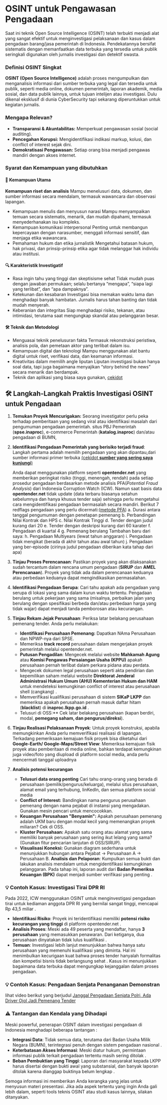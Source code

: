 # **OSINT untuk Pengawasan Pengadaan**

 Saat ini teknik Open Source Intelligence (OSINT) telah terbukti menjadi alat yang sangat efektif untuk menginvestigasi pelaksanaan dan kasus dalam pengadaan barang/jasa pemerintah di Indonesia. Pendekatannya bersifat sistematis dengan memanfaatkan data terbuka yang tersedia untuk publik seringkali digunakan oleh jurnalis investigasi dan detektif swasta.

### **Definisi OSINT Singkat**

   **OSINT (Open Source Intelligence)** adalah proses mengumpulkan dan menganalisis informasi dari sumber terbuka yang legal dan tersedia untuk publik, seperti media online, dokumen pemerintah, laporan akademik, media sosial, dan data publik lainnya, untuk tujuan intelijen atau investigasi.
   Dulu dikenal eksklusif di dunia CyberSecurity tapi sekarang diperuntukkan untuk kegiatan jurnalis.

### **Mengapa Relevan?**

* **Transparansi & Akuntabilitas:** Memperkuat pengawasan sosial (social auditing).
* **Pencegahan Korupsi:** Mengidentifikasi indikasi markup, kolusi, dan conflict of interest sejak dini.
* **Demokratisasi Pengawasan:** Setiap orang bisa menjadi pengawas mandiri dengan akses internet.

### **Syarat dan Kemampuan yang dibutuhkan**

#### 🧠 **Kemampuan Utama**

**Kemampuan riset dan analisis**
Mampu menelusuri data, dokumen, dan sumber informasi secara mendalam, termasuk wawancara dan observasi lapangan.

- Kemampuan menulis dan menyusun narasi
  Mampu menyampaikan temuan secara sistematis, menarik, dan mudah dipahami, termasuk menyederhanakan isu kompleks.
- Kemampuan komunikasi interpersonal
  Penting untuk membangun kepercayaan dengan narasumber, menggali informasi sensitif, dan menjaga etika wawancara.
- Pemahaman hukum dan etika jurnalistik
  Mengetahui batasan hukum, hak privasi, dan prinsip-prinsip etika agar tidak melanggar hak individu atau institusi.

#### 🔍 Karakteristik Investigatif

- Rasa ingin tahu yang tinggi dan skeptisisme sehat
  Tidak mudah puas dengan jawaban permukaan; selalu bertanya “mengapa”, “siapa lagi yang terlibat”, dan “apa dampaknya”.
- Ketekunan dan kesabaran
  Investigasi bisa memakan waktu lama dan menghadapi banyak hambatan. Jurnalis harus tahan banting dan tidak mudah menyerah.
- Keberanian dan integritas
  Siap menghadapi risiko, tekanan, atau intimidasi, terutama saat mengungkap skandal atau pelanggaran besar.

#### 🛠️ Teknik dan Metodologi

- Menguasai teknik penelusuran fakta
  Termasuk rekonstruksi peristiwa, analisis pola, dan pemetaan aktor yang terlibat dalam isu.
- Kemampuan digital dan teknologi
  Mampu menggunakan alat bantu digital untuk riset, verifikasi data, dan keamanan informasi.
- Kreativitas dalam memilih angle liputan
  Liputan investigasi bukan hanya soal data, tapi juga bagaimana menyajikan “story behind the news” secara menarik dan berdampak.
- Teknik dan aplikasi yang biasa saya gunakan, [cekidot](OSINT-tools-(frequently%20used)-PoC.md)

## 🛠️ Langkah-Langkah Praktis Investigasi OSINT untuk Pengadaan

1. **Temukan Proyek Mencurigakan:**
   Seorang investigator perlu peka terhadap pemberitaan yang sedang viral atau identifikasi masalah dari pengumuman pengadaan pemerintah.
   situs PBJ Pemerintah (**spse.inaproc**), e-commerce Pemerintah (**katalog.inaproc**) dan/atau pengadaan di BUMN,
2. **Identifikasi Pengadaan Pemerintah yang berisiko terjadi fraud**:
   Langkah pertama adalah memilih pengadaan yang akan dipantau,dari sumber informasi primer terbuka
   [(cekidot **sumber yang sering saya kunjungi**)](github%20OSINT%20source%204%20national%20eprocurement.md)

   Anda dapat menggunakan platform seperti **opentender.net** yang memberikan peringkat risiko (tinggi, menengah, rendah) pada setiap prosedur pengadaan berdasarkan metode analisis PFA(*Potential Fraud Analysis*) dari Indonesia Corruption Watch (ICW). Namun saat basis data **opentender.net** tidak update (data terbaru biasanya setahun sebelumnya dan hanya khusus tender saja) sehingga perlu mengetahui cara mengidentifikasi pengadaan bermasalah secara mandiri.
   Berikut 7 redflags pengadaan yang perlu dicermati:([metode PFA](https://www.opentender.net/method))
   a. Durasi antara tanggal pengumuman dengan penetapan pemenang
   b. Perbandingan Nilai Kontrak dan HPS
   c. Nilai Kontrak Tinggi
   d. Tender dengan judul kurang dari 20
   e. Tender dengan deskripsi kurang dari 60 karater
   f. Pengadaan di kuartal 4
   g. Pemenang berulang
   Tambahan baru dari saya:
   h. Pengadaan Multiyears (lewat tahun anggaran)
   i. Pengadaan tidak mengikat (berada di akhir tahun atau awal tahun)
   j. Pengadaan yang ber-episode (cirinya judul pengadaan diberikan kata tahap dari apa)
3. **Tinjau Proses Perencanaan**:
   Pastikan proyek yang akan dilaksanakan sudah tercantum dalam rencana umum pengadaan (**SIRUP** dan **AMEL Perencanaan**). Proyek yang tidak ada dalam perencanaan keduanya atau perbedaan keduanya dapat mengindikasikan permasalahan.
4. **Identifikasi Pengadaan Serupa**: Cari tahu apakah ada pengadaan yang serupa di lokasi yang sama dalam kurun waktu tertentu. Pengadaan berulang untuk pekerjaan yang sama (misalnya, perbaikan jalan yang berulang dengan spesifikasi berbeda dan/atau perbedaan harga yang tidak wajar) dapat menjadi tanda pemborosan atau kecurangan.
5. **Tinjau Rekam Jejak Perusahaan**: Periksa latar belakang perusahaan pemenang tender. Anda perlu melakukan:

   - **Identifikasi Perusahaan Pemenang:** Dapatkan NAma Perusahaan dan NPWP-nya dari SPSE.
   - Memeriksa **track record** perusahaan dalam mengerjakan proyek pemerintah melalui opentender.net.
   - **Putusan Pengadilan**: Mengecek melalui website **Mahkamah Agung** atau **Komisi Pengawas Persaiangan Usaha (KPPU)** apakah perusahaan pernah terlibat dalam perkara pidana atau perdata.
   - Mengecek dokumen legal perusahaan seperti akta pendirian dan kepemilikan saham melalui website **Direktorat Jenderal Administrasi Hukum Umum (AHU) Kementerian Hukum dan HAM** untuk mendeteksi kemungkinan conflict of interest atau perusahaan shell (cangkang) .
   - Memverifikasi kualifikasi perusahaan di sistem **SIKaP LKPP** dan memeriksa apakah perusahaan pernah masuk daftar hitam (**blacklist**) di **inaproc.lkpp.go.id** .
   - Telusuri di OSS:** Cek latar belakang perusahaan (kapan berdiri, modal, **pemegang saham, dan pengurus/direksi**).
6. **Tinjau Realisasi Pelaksanaan Proyek**: Untuk proyek konstruksi, apabila memungkinkan Anda perlu memverifikasi realisasi di lapangan.
   Terkadang pemeriksaan kemajuan fisik proyek bisa diketahui dari  **Google-Earth/ Google-Maps/Street View**: Memeriksa kemajuan fisik proyek atau pemberitaan di media online, bahkan terdapat kemungkinan juga video/foto yang diupload di platform social media, anda perlu mencermati tanggal uploadnya
7. **Analisis potensi kecurangan**

   * **Telusuri data orang penting** Cari tahu orang-orang yang berada di perusahaan (pemilik/pengurus/keluarga), melalui situs perusahaan, alamat email yang terhubung, linKedIn, dan semua platform social media
   * **Conflict of Interest:** Bandingkan nama pengurus perusahaan pemenang dengan nama pejabat di instansi yang mengadakan. Gunakan mesin pencari untuk mencocokkan.
   * **Keuangan Perusahaan "Benyamin":** Apakah perusahaan pemenang adalah UKM baru dengan modal kecil yang memenangkan proyek miliaran? Cek di OSS.
   * **Kluster Perusahaan:** Apakah satu orang atau alamat yang sama memiliki banyak perusahaan yang sering ikut lelang yang sama? (Gunakan fitur pencarian lanjutan di OSS/SIRUP).
   * **Visualisasi Koneksi:** Gunakan diagram sederhana untuk menunjukkan hubungan antara Pejabat -> Perusahaan A -> Perusahaan B.
     **Analisis dan Pelaporan**: Kumpulkan semua bukti dan lakukan analisis mendalam untuk mengidentifikasi kemungkinan pelanggaran. Pada tahap ini, laporan audit dari **Badan Pemeriksa Keuangan (BPK)** dapat menjadi sumber verifikasi yang penting .

### 💡 Contoh Kasus: Investigasi Tirai DPR RI

Pada 2022, ICW menggunakan OSINT untuk menginvestigasi pengadaan tirai untuk kediaman anggota DPR RI yang bernilai sangat tinggi, mencapai Rp 43,5 miliar .

- **Identifikasi Risiko**: Proyek ini teridentifikasi memiliki **potensi risiko kecurangan yang tinggi** di platform opentender.net .
- **Analisis Proses**: Meski ada 49 peserta yang mendaftar, hanya **3 perusahaan** yang memasukkan penawaran. Dari ketiganya, dua perusahaan dinyatakan tidak lulus kualifikasi .
- **Temuan**: Investigasi lebih lanjut menunjukkan bahwa hanya satu perusahaan yang memenuhi kualifikasi yang diminta. Hal ini menimbulkan kecurigaan kuat bahwa proses tender hanyalah formalitas dan kompetisi bisnis tidak berlangsung sehat . Kasus ini menunjukkan bagaimana data terbuka dapat mengungkap kejanggalan dalam proses pengadaan.

### 💡 Contoh Kasus: Pengadaan Senjata Penanganan Demonstran

lihat video berikut yang berjudul [Janggal Pengadaan Senjata Polri, Ada Driver Ojol Jadi Pemenang Tender](https://www.youtube.com/watch?v=Yys81jvvEio)

### ⚠️ Tantangan dan Kendala yang Dihadapi

Meski powerful, penerapan OSINT dalam investigasi pengadaan di Indonesia menghadapi beberapa tantangan :

- **Integrasi Data**: Tidak semua data, terutama dari Badan Usaha Milik Negara (BUMN), terintegrasi penuh dengan sistem pengadaan nasional .
- **Keterbatasan Akses Informasi**: Meski diatur hukum, permintaan informasi publik terkait pengadaan tertentu masih sering ditolak .
- **Beban Pembuktian yang Tinggi**: Laporan dari masyarakat kepada LKPP harus disertai dengan bukti awal yang substansial, dan banyak laporan ditolak karena dianggap buktinya belum lengkap .

Semoga informasi ini memberikan Anda kerangka yang jelas untuk menyusun materi presentasi. Jika ada aspek tertentu yang ingin Anda gali lebih dalam, seperti tools teknis OSINT atau studi kasus lainnya, silakan ditanyakan.
